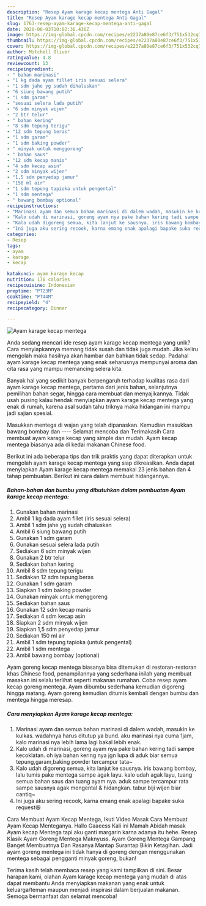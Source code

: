 ```yaml
---
description: "Resep Ayam karage kecap mentega Anti Gagal"
title: "Resep Ayam karage kecap mentega Anti Gagal"
slug: 1763-resep-ayam-karage-kecap-mentega-anti-gagal
date: 2020-08-03T10:02:36.436Z
image: https://img-global.cpcdn.com/recipes/e2237a80e87ce6f3/751x532cq70/ayam-karage-kecap-mentega-foto-resep-utama.jpg
thumbnail: https://img-global.cpcdn.com/recipes/e2237a80e87ce6f3/751x532cq70/ayam-karage-kecap-mentega-foto-resep-utama.jpg
cover: https://img-global.cpcdn.com/recipes/e2237a80e87ce6f3/751x532cq70/ayam-karage-kecap-mentega-foto-resep-utama.jpg
author: Mitchell Oliver
ratingvalue: 4.8
reviewcount: 13
recipeingredient:
- " bahan marinasi"
- "1 kg dada ayam fillet iris sesuai selera"
- "1 sdm jahe yg sudah dihaluskan"
- "6 siung bawang putih"
- "1 sdm garam"
- "sesuai selera lada putih"
- "6 sdm minyak wijen"
- "2 btr telur"
- " bahan kering"
- "8 sdm tepung terigu"
- "12 sdm tepung beras"
- "1 sdm garam"
- "1 sdm baking powder"
- " minyak untuk menggoreng"
- " bahan saus"
- "12 sdm kecap manis"
- "4 sdm kecap asin"
- "2 sdm minyak wijen"
- "1,5 sdm penyedap jamur"
- "150 ml air"
- "1 sdm tepung tapioka untuk pengental"
- "1 sdm mentega"
- " bawang bombay optional"
recipeinstructions:
- "Marinasi ayam dan semua bahan marinasi di dalem wadah, masukin ke kulkas. wadahnya harus ditutup ya bund. aku marinasi nya cuma 1jam, kalo marinasi nya lebih lama lagi bakal lebih enak."
- "Kalo udah di marinasi, goreng ayam nya pake bahan kering tadi sampe kecoklatan. oh iya bahan kering nya jgn lupa di aduk biar semua tepung,garam,baking powder tercampur tata~"
- "Kalo udah digoreng semua, kita lanjut ke sausnya. iris bawang bombay, lalu tumis pake mentega sampe agak layu. kalo udah agak layu, tuang semua bahan saus dan tuang ayam nya. aduk sampe tercampur rata sampe sausnya agak mengental &amp; hidangkan. tabur biji wijen biar cantiq~"
- "Ini juga aku sering recook, karna emang enak apalagi bapake suka request😆"
categories:
- Resep
tags:
- ayam
- karage
- kecap

katakunci: ayam karage kecap 
nutrition: 176 calories
recipecuisine: Indonesian
preptime: "PT23M"
cooktime: "PT44M"
recipeyield: "4"
recipecategory: Dinner

---
```



![Ayam karage kecap mentega](https://img-global.cpcdn.com/recipes/e2237a80e87ce6f3/751x532cq70/ayam-karage-kecap-mentega-foto-resep-utama.jpg)

Anda sedang mencari ide resep ayam karage kecap mentega yang unik? Cara menyiapkannya memang tidak susah dan tidak juga mudah. Jika keliru mengolah maka hasilnya akan hambar dan bahkan tidak sedap. Padahal ayam karage kecap mentega yang enak seharusnya mempunyai aroma dan cita rasa yang mampu memancing selera kita.

Banyak hal yang sedikit banyak berpengaruh terhadap kualitas rasa dari ayam karage kecap mentega, pertama dari jenis bahan, selanjutnya pemilihan bahan segar, hingga cara membuat dan menyajikannya. Tidak usah pusing kalau hendak menyiapkan ayam karage kecap mentega yang enak di rumah, karena asal sudah tahu triknya maka hidangan ini mampu jadi sajian spesial.

Masukkan mentega di wajan yang telah dipanaskan. Kemudian masukkan bawang bombay dan ---- Selamat mencoba dan Terimakasih Cara membuat ayam karage kecap yang simple dan mudah. Ayam kecap mentega biasanya ada di kedai makanan Chinese food.


Berikut ini ada beberapa tips dan trik praktis yang dapat diterapkan untuk mengolah ayam karage kecap mentega yang siap dikreasikan. Anda dapat menyiapkan Ayam karage kecap mentega memakai 23 jenis bahan dan 4 tahap pembuatan. Berikut ini cara dalam membuat hidangannya.

<!--inarticleads1-->

##### Bahan-bahan dan bumbu yang dibutuhkan dalam pembuatan Ayam karage kecap mentega:

1. Gunakan  bahan marinasi
1. Ambil 1 kg dada ayam fillet (iris sesuai selera)
1. Ambil 1 sdm jahe yg sudah dihaluskan
1. Ambil 6 siung bawang putih
1. Gunakan 1 sdm garam
1. Gunakan sesuai selera lada putih
1. Sediakan 6 sdm minyak wijen
1. Gunakan 2 btr telur
1. Sediakan  bahan kering
1. Ambil 8 sdm tepung terigu
1. Sediakan 12 sdm tepung beras
1. Gunakan 1 sdm garam
1. Siapkan 1 sdm baking powder
1. Gunakan  minyak untuk menggoreng
1. Sediakan  bahan saus
1. Gunakan 12 sdm kecap manis
1. Sediakan 4 sdm kecap asin
1. Siapkan 2 sdm minyak wijen
1. Siapkan 1,5 sdm penyedap jamur
1. Sediakan 150 ml air
1. Ambil 1 sdm tepung tapioka (untuk pengental)
1. Ambil 1 sdm mentega
1. Ambil  bawang bombay (optional)


Ayam goreng kecap mentega biasanya bisa ditemukan di restoran-restoran khas Chinese food, penampilannya yang sederhana inilah yang membuat masakan ini selalu terlihat seperti makanan rumahan. Coba resep ayam kecap goreng mentega. Ayam dibumbu sederhana kemudian digoreng hingga matang. Ayam goreng kemudian ditumis kembali dengan bumbu dan mentega hingga meresap. 

<!--inarticleads2-->

##### Cara menyiapkan Ayam karage kecap mentega:

1. Marinasi ayam dan semua bahan marinasi di dalem wadah, masukin ke kulkas. wadahnya harus ditutup ya bund. aku marinasi nya cuma 1jam, kalo marinasi nya lebih lama lagi bakal lebih enak.
1. Kalo udah di marinasi, goreng ayam nya pake bahan kering tadi sampe kecoklatan. oh iya bahan kering nya jgn lupa di aduk biar semua tepung,garam,baking powder tercampur tata~
1. Kalo udah digoreng semua, kita lanjut ke sausnya. iris bawang bombay, lalu tumis pake mentega sampe agak layu. kalo udah agak layu, tuang semua bahan saus dan tuang ayam nya. aduk sampe tercampur rata sampe sausnya agak mengental &amp; hidangkan. tabur biji wijen biar cantiq~
1. Ini juga aku sering recook, karna emang enak apalagi bapake suka request😆


Cara Membuat Ayam Kecap Mentega, Ikuti Video Masak Cara Membuat Ayam Kecap Menteganya. Hallo Gaaeess Kali ini Mamah Abidah masak Ayam kecap Mentega tapi aku ganti margarin karna adanya itu hehe. Resep Klasik Ayam Goreng Mentega Maknyuss. Ayam Goreng Mentega Gampang Banget Membuatnya Dan Rasanya Mantap Surantap Bikin Ketagihan. Jadi ayam goreng mentega ini tidak hanya di goreng dengan menggunakan mentega sebagai pengganti minyak goreng, bukan! 

Terima kasih telah membaca resep yang kami tampilkan di sini. Besar harapan kami, olahan Ayam karage kecap mentega yang mudah di atas dapat membantu Anda menyiapkan makanan yang enak untuk keluarga/teman maupun menjadi inspirasi dalam berjualan makanan. Semoga bermanfaat dan selamat mencoba!
